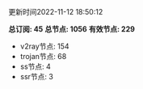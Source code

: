 更新时间2022-11-12 18:50:12

**总订阅: 45**
**总节点: 1056**
**有效节点: 229**
- v2ray节点: 154
- trojan节点: 68
- ss节点: 4
- ssr节点: 3
